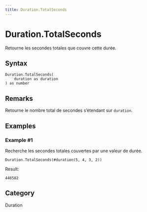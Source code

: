 ```yaml
---
title: Duration.TotalSeconds
---
```


# Duration.TotalSeconds


Retourne les secondes totales que couvre cette durée.


## Syntax

```powerquery
Duration.TotalSeconds(
    duration as duration
) as number
```


## Remarks

Retourne le nombre total de secondes s’étendant sur <code>duration</code>.


## Examples

### Example #1 
Recherche les secondes totales couvertes par une valeur de durée.
```powerquery
Duration.TotalSeconds(#duration(5, 4, 3, 2))
```

Result: 
```powerquery
446582
```




## Category
Duration
